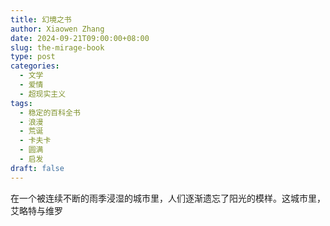 ```yaml
---
title: 幻境之书
author: Xiaowen Zhang
date: 2024-09-21T09:00:00+08:00
slug: the-mirage-book
type: post
categories:
  - 文学
  - 爱情
  - 超现实主义
tags:
  - 稳定的百科全书
  - 浪漫
  - 荒诞
  - 卡夫卡
  - 圆满
  - 启发
draft: false
---
```


在一个被连续不断的雨季浸湿的城市里，人们逐渐遗忘了阳光的模样。这城市里，艾略特与维罗
